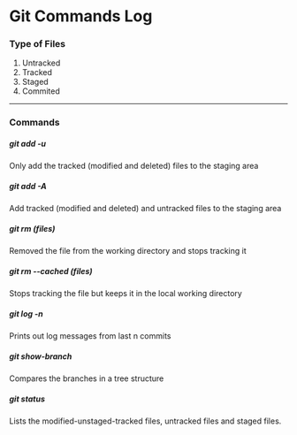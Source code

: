 # Git Commands Log

### Type of Files
1. Untracked
1. Tracked
1. Staged
1. Commited
---


### Commands
##### git add -u
Only add the tracked (modified and deleted) files to the staging area

##### git add -A
Add tracked (modified and deleted) and untracked files to the staging area

##### git rm (files)
Removed the file from the working directory and stops tracking it

##### git rm --cached (files)
Stops tracking the file but keeps it in the local working directory

##### git log -n
Prints out log messages from last n commits

##### git show-branch
Compares the branches in a tree structure

##### git status
Lists the modified-unstaged-tracked files, untracked files and staged files.


